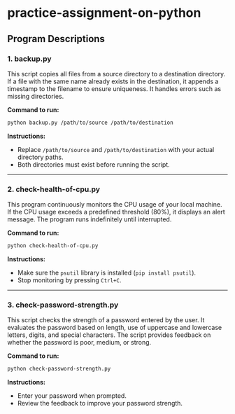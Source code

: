 # practice-assignment-on-python

## Program Descriptions

### 1. backup.py
This script copies all files from a source directory to a destination directory. If a file with the same name already exists in the destination, it appends a timestamp to the filename to ensure uniqueness. It handles errors such as missing directories.

**Command to run:**
```bash
python backup.py /path/to/source /path/to/destination
```
**Instructions:**  
- Replace `/path/to/source` and `/path/to/destination` with your actual directory paths.
- Both directories must exist before running the script.

---

### 2. check-health-of-cpu.py
This program continuously monitors the CPU usage of your local machine. If the CPU usage exceeds a predefined threshold (80%), it displays an alert message. The program runs indefinitely until interrupted.

**Command to run:**
```bash
python check-health-of-cpu.py
```
**Instructions:**  
- Make sure the `psutil` library is installed (`pip install psutil`).
- Stop monitoring by pressing `Ctrl+C`.

---

### 3. check-password-strength.py
This script checks the strength of a password entered by the user. It evaluates the password based on length, use of uppercase and lowercase letters, digits, and special characters. The script provides feedback on whether the password is poor, medium, or strong.

**Command to run:**
```bash
python check-password-strength.py
```
**Instructions:**  
- Enter your password when prompted.
- Review the feedback to improve your password strength.